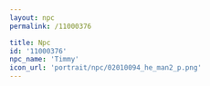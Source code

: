 ```yaml
---
layout: npc
permalink: /11000376

title: Npc
id: '11000376'
npc_name: 'Timmy'
icon_url: 'portrait/npc/02010094_he_man2_p.png'
---
```

